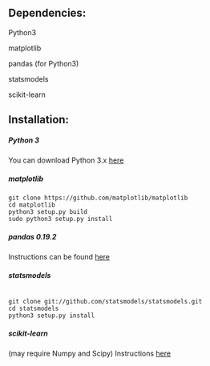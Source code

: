 ## Dependencies:

Python3

matplotlib

pandas (for Python3)

statsmodels

scikit-learn

## Installation:

##### Python 3
You can download Python 3.x [here](https://www.python.org/downloads/)

##### matplotlib
```
git clone https://github.com/matplotlib/matplotlib
cd matplotlib
python3 setup.py build
sudo python3 setup.py install
```

##### pandas 0.19.2
Instructions can be found [here](http://pandas.pydata.org/pandas-docs/stable/install.html)

##### statsmodels
```

git clone git://github.com/statsmodels/statsmodels.git
cd statsmodels
python3 setup.py install

```
##### scikit-learn
(may require Numpy and Scipy)
Instructions [here](http://scikit-learn.org/stable/developers/advanced_installation.html)
